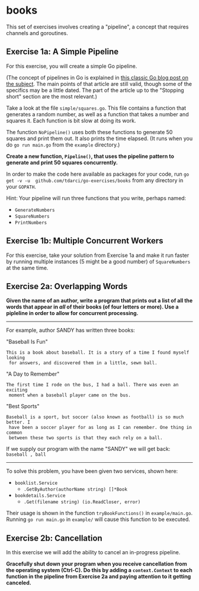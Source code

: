 # books

This set of exercises involves creating a "pipeline", a concept that requires
 channels and goroutines.
 
## Exercise 1a: A Simple Pipeline

For this exercise, you will create a simple Go pipeline.

(The concept of pipelines in Go is explained in [this classic Go blog post on
 the subject](https://blog.golang.org/pipelines). The main points of that
  article are still valid, though some of the specifics may be a little
   dated. The part of the article up to the "Stopping short" section are the
    most relevant.)
    
Take a look at the file `simple/squares.go`. This file contains a function that
 generates a random number, as well as a function that takes a number and
  squares it. Each function is bit slow at doing its work.
  
The function `NoPipeline()` uses both these functions to generate 50 squares
 and print them out. It also prints the time elapsed. (It runs when you do
  `go run main.go` from the `example` directory.)
 
**Create a new function, `Pipeline()`, that uses the pipeline pattern to
 generate and print 50 squares concurrently.**
 
In order to make the code here available as packages for your code, run `go
 get -v -u  github.com/tdarci/go-exercises/books` from any directory in your
  `GOPATH`.

Hint: Your pipeline will run three functions that you write, perhaps named:
* `GenerateNumbers`
* `SquareNumbers`    
* `PrintNumbers`
 
## Exercise 1b: Multiple Concurrent Workers

For this exercise, take your solution from Exercise 1a and make it run faster
 by running multiple instances (5 might be a good number) of `SquareNumbers` at  the same time.

## Exercise 2a: Overlapping Words

**Given the name of an author, write a program that prints out a list of all
 the words that appear in _all_ of their books (of four letters or more). Use
  a pipleline in order to allow for concurrent processing.**
 
----------

For example, author SANDY has written three books:

"Baseball Is Fun"
```
This is a book about baseball. It is a story of a time I found myself looking
 for answers, and discovered them in a little, sewn ball.
```

"A Day to Remember"
```
The first time I rode on the bus, I had a ball. There was even an exciting
 moment when a baseball player came on the bus.
```

"Best Sports"
```
Baseball is a sport, but soccer (also known as football) is so much better. I
 have been a soccer player for as long as I can remember. One thing in common
 between these two sports is that they each rely on a ball.
```

If we supply our program with the name "SANDY" we will get back: `baseball
, ball`

----------

To solve this problem, you have been given two services, shown here:
* `booklist.Service`
    * `.GetByAuthor(authorName string) []*Book`
* `bookdetails.Service`
    * `.Get(filename string) (io.ReadCloser, error)`

Their usage is shown in the function `tryBookFunctions()` in `example/main.go`. Running
`go run main.go` in `example/` will cause this function to be executed.

## Exercise 2b: Cancellation

In this exercise we will add the ability to cancel an in-progress pipeline. 

**Gracefully shut down your program when you receive cancellation from the
 operating system (Ctrl-C). Do this by adding a `context.Context` to each
  function in the pipeline from Exercise 2a and paying attention to it getting
   canceled.**
